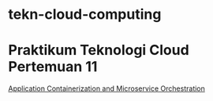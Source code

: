 # tekn-cloud-computing
# Praktikum Teknologi Cloud Pertemuan 11

[Application Containerization and Microservice Orchestration](https://github.com/AnggitaAlbiantara/tekn-cloud-computing/blob/8e8de07008c74bbb4726c92982622b819fa890db/minggu-11/Application-Containerization-and-Microservice-Orchestration.md)
